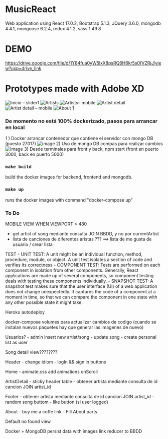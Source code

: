# MusicReact
Web application using React 17.0.2, Bootstrap 5.1.3, JQuery 3.6.0, mongodb 4.4.1, mongoose 6.2.4, redux 4.1.2, sass 1.49.8

# DEMO
https://drive.google.com/file/d/1Y84fua0yW5lxX8psRQ6H6kr5s0fVZRjJ/view?usp=drive_link

# Prototypes made with Adobe XD

![Inicio – slider1](https://github.com/NachoMartin123/MusicReact/assets/25524899/c4af0c5c-d05b-49da-9d1f-720b3923c7d5)
![Artists](https://github.com/NachoMartin123/MusicReact/assets/25524899/144830ef-35dc-4753-b3ba-97893508cfb8)
![Artists– mobile](https://github.com/NachoMartin123/MusicReact/assets/25524899/13357c54-efca-4fa4-a6d8-1607d2578953)
![Artist detail](https://github.com/NachoMartin123/MusicReact/assets/25524899/d9586e34-7c16-408c-85e1-a0d959292978)
![Artist detail – mobile](https://github.com/NachoMartin123/MusicReact/assets/25524899/c4bab02a-d099-445c-97f9-23b276691331)
![About 1](https://github.com/NachoMartin123/MusicReact/assets/25524899/9fd281c7-b12f-442f-b7dd-294548b41bc0)


### De momento no está 100% dockerizado, pasos para arrancar en local
1 ) Docker arrancar contenedor que contiene el servidor con mongo DB (puesto 27017)
![image](https://github.com/NachoMartin123/MusicReact/assets/25524899/4eab4ccb-45c1-43f3-8032-a8d8023faa50)
2) Uso de mongo DB compas para realizar cambios
![image](https://github.com/NachoMartin123/MusicReact/assets/25524899/d91f660c-9cff-4196-8d2a-bbed6559097a)
3) Desde terminales para front y back, npm start (front en puerto 3000, back en puerto 5000)



### `make build`
build the docker images for backend, frontend and mongodb. 

### `make up`
runs the docker images with command "docker-compose up"

### To Do
MOBILE VIEW WHEN VIEWPORT < 480

- get artist of song mediante consulta JOIN BBDD, y no por currentArtist
- lista de canciones de diferentes aristas ??? ==> lista de me gusta de usuario / crear lista

TEST
    - UNIT TEST:  A unit might be an individual function, method, procedure, module, or object. A unit test isolates a section of code and verifies its correctness
    - COMPONENT TEST: Tests are performed on each component in isolation from other components. Generally, React applications are made up of several components, so component testing deals with testing these components individually.
    - SNAPSHOT TEST: A snapshot test makes sure that the user interface (UI) of a web application does not change unexpectedly. It captures the code of a component at a moment in time, so that we can compare the component in one state with any other possible state it might take.

Heroku autodeploy

docker-compose volumes para actualizar cambios de codigo (cuando se instalan nuevos paquetes hay que generar las imagenes de nuevo)

Usuarios?
    - admin insert new artist/song
    - update song
    - create personal list as user

Song detail view????????

Header
    - change idiom
    - logIn && sign in buttons

Home 
    - animate.css add animations onScroll 
    
ArtistDetail
    - sticky header table
    - obtener artista mediante consulta de id cancion JOIN artist_id
    
Footer
    - obtener artista mediante consulta de id cancion JOIN artist_id
    - random song buttom
    - like button (si user logged)


About
    - buy me a coffe link
    - Fill About parts

Default no found view



Docker + MongoDB 
persist data with images
link reducer to BBDD








